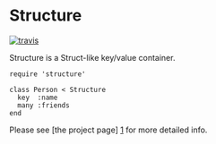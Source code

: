 # Structure

[![travis](https://secure.travis-ci.org/hakanensari/structure.png)](http://travis-ci.org/hakanensari/structure)

Structure is a Struct-like key/value container.

    require 'structure'

    class Person < Structure
      key  :name
      many :friends
    end

Please see [the project page] [1] for more detailed info.

[1]: http://code.papercavalier.com/structure/
